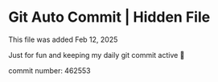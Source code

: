# Git Auto Commit | Hidden File

This file was added Feb 12, 2025

Just for fun and keeping my daily git commit active 🤪

commit number: 462553
